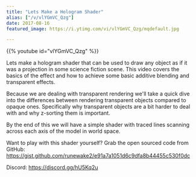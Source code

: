 ```yaml
---
title: "Lets Make a Hologram Shader"
alias: ["/v/vlYGmVC_Qzg"]
date: 2017-08-16
featured_image: https://i.ytimg.com/vi/vlYGmVC_Qzg/mqdefault.jpg

---
```


{{% youtube id="vlYGmVC_Qzg" %}}

Lets make a hologram shader that can be used to draw any object as if it was a projection in some science fiction scene. This video covers the basics of the effect and how to achieve some basic additive blending and transparent effects.

Because we are dealing with transparent rendering we'll take a quick dive into the differences between rendering transparent objects compared to opaque ones. Specifically why transparent objects are a bit harder to deal with and why z-sorting them is important.

By the end of this we will have a simple shader with traced lines scanning across each axis of the model in world space.

Want to play with this shader yourself? Grab the open sourced code from GitHub: https://gist.github.com/runewake2/e91a7a1051d6c9dfa8b44455c530f0dc

Discord: https://discord.gg/hU5Kq2u